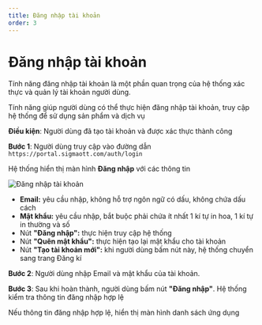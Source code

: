 ```yaml
---
title: Đăng nhập tài khoản
order: 3
---
```


# Đăng nhập tài khoản 

Tính năng đăng nhập tài khoản là một phần quan trọng của hệ thống xác thực và quản lý tài khoản người dùng. 

Tính năng giúp người dùng có thể thực hiện đăng nhập tài khoản, truy cập hệ thống để sử dụng sản phẩm và dịch vụ

**Điều kiện**: Người dùng đã tạo tài khoản và được xác thực thành công

**Bước 1**: Người dùng truy cập vào đường dẫn `https://portal.sigmaott.com/auth/login`

Hệ thống hiển thị màn hình **Đăng nhập** với các thông tin

![Đăng nhập tài khoản ](/images/streaming-platform/user-management/sign-in-1.png)

- **Email:** yêu cầu nhập, không hỗ trợ ngôn ngữ có dấu, không chứa dấu cách
- **Mật khẩu:** yêu cầu nhập, bắt buộc phải chứa ít nhất 1 kí tự in hoa, 1 kí tự in thường và số
- Nút **"Đăng nhập":** thực hiện truy cập hệ thống
- Nút **"Quên mật khẩu":** thực hiện tạo lại mật khẩu cho tài khoản
- Nút **"Tạo tài khoản mới":** khi người dùng bấm nút này, hệ thống chuyển sang trang Đăng kí

**Bước 2**: Người dùng nhập Email và mật khẩu của tài khoản.

**Bước 3**: Sau khi hoàn thành, người dùng bấm nút **"Đăng nhập"**. Hệ thống kiểm tra thông tin đăng nhập hợp lệ

Nếu thông tin đăng nhập hợp lệ, hiển thị màn hình danh sách ứng dụng